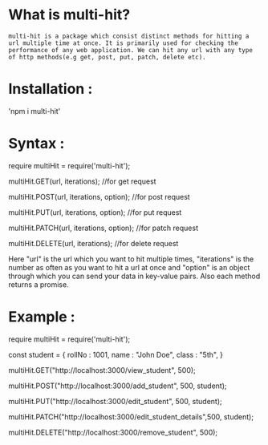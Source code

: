 # What is multi-hit?

    multi-hit is a package which consist distinct methods for hitting a url multiple time at once. It is primarily used for checking the performance of any web application. We can hit any url with any type of http methods(e.g get, post, put, patch, delete etc).

# Installation :

'npm i multi-hit'

# Syntax :

require multiHit = require('multi-hit');

multiHit.GET(url, iterations); //for get request

multiHit.POST(url, iterations, option); //for post request

multiHit.PUT(url, iterations, option); //for put request

multiHit.PATCH(url, iterations, option); //for patch request

multiHit.DELETE(url, iterations); //for delete request

Here "url" is the url which you want to hit multiple times, "iterations" is the number as
often as you want to hit a url at once and "option" is an object through which you can send
your data in key-value pairs. Also each method returns a promise.

# Example :

require multiHit = require('multi-hit');

const student = {
rollNo : 1001,
name : "John Doe",
class : "5th",
}

multiHit.GET("http://localhost:3000/view_student", 500);

multiHit.POST("http://localhost:3000/add_student", 500, student);

multiHit.PUT("http://localhost:3000/edit_student", 500, student);

multiHit.PATCH("http://localhost:3000/edit_student_details",500, student);

multiHit.DELETE("http://localhost:3000/remove_student", 500);
